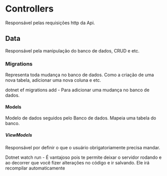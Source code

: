 # Controllers
Responsável pelas requisições http da Api.

## Data
Responsável pela manipulação do banco de dados, CRUD e etc.

### Migrations
Representa toda mudança no banco de dados. Como a criação de uma nova tabela, adicionar uma nova coluna e etc.

dotnet ef migrations add - Para adicionar uma mudança no banco de dados.

#### Models
Modelo de dados seguidos pelo Banco de dados. Mapeia uma tabela do banco.

##### ViewModels
Responsável por definir o que o usuário obrigatoriamente precisa mandar.


Dotnet watch run - É vantajoso pois te permite deixar o servidor rodando e ao decorrer que você fizer alterações no código e ir salvando. Ele irá recompilar automaticamente